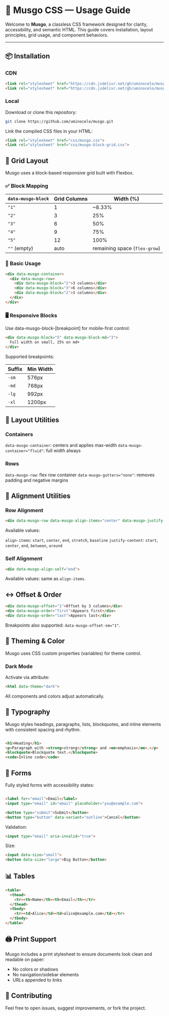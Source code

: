 # 🧰 Musgo CSS — Usage Guide

Welcome to **Musgo**, a classless CSS framework designed for clarity, accessibility, and semantic HTML. This guide covers installation, layout principles, grid usage, and component behaviors.

---

## 📦 Installation

### CDN

```html
<link rel="stylesheet" href="https://cdn.jsdelivr.net/gh/uminocelo/musgo@main/dist/musgo.css">
<link rel="stylesheet" href="https://cdn.jsdelivr.net/gh/uminocelo/musgo@main/dist/musgo-block-grid.css">
```

### Local

Download or clone this repository:

```bash
git clone https://github.com/uminocelo/musgo.git
```

Link the compiled CSS files in your HTML:

```html
<link rel="stylesheet" href="css/musgo.css">
<link rel="stylesheet" href="css/musgo-block-grid.css">
```

## 🧱 Grid Layout
Musgo uses a block-based responsive grid built with Flexbox.

### ✅ Block Mapping

| `data-musgo-block` | Grid Columns | Width (%)                     |
| ------------------ | ------------ | ----------------------------- |
| `"1"`              | 1            | \~8.33%                       |
| `"2"`              | 3            | 25%                           |
| `"3"`              | 6            | 50%                           |
| `"4"`              | 9            | 75%                           |
| `"5"`              | 12           | 100%                          |
| `""` (empty)       | auto         | remaining space (`flex-grow`) |

### 🧩 Basic Usage

```html
<div data-musgo-container>
  <div data-musgo-row>
    <div data-musgo-block="2">3 columns</div>
    <div data-musgo-block="3">6 columns</div>
    <div data-musgo-block="2">3 columns</div>
  </div>
</div>
```

### 🖥 Responsive Blocks

Use data-musgo-block-[breakpoint] for mobile-first control:

```html
<div data-musgo-block="5" data-musgo-block-md="3">
  Full width on small, 25% on md+
</div>
```

Supported breakpoints:

| Suffix | Min Width |
| ------ | --------- |
| `-sm`  | 576px     |
| `-md`  | 768px     |
| `-lg`  | 992px     |
| `-xl`  | 1200px    |

## 🧭 Layout Utilities

### Containers

`data-musgo-container`: centers and applies max-width
`data-musgo-container="fluid"`: full width always

### Rows

`data-musgo-row`: flex row container
`data-musgo-gutters="none"`: removes padding and negative margins

## 🎯 Alignment Utilities

### Row Alignment

```html
<div data-musgo-row data-musgo-align-items="center" data-musgo-justify-content="between">
```

Available values:

`align-items`: `start`, `center`, `end`, `stretch`, `baseline`
`justify-content`: `start`, `center`, `end`, `between`, `around`

### Self Alignment

```html
<div data-musgo-align-self="end">
```

Available values: same as `align-items`.

## ↔️ Offset & Order

```html
<div data-musgo-offset="1">Offset by 3 columns</div>
<div data-musgo-order="first">Appears first</div>
<div data-musgo-order="last">Appears last</div>
```

Breakpoints also supported: `data-musgo-offset-sm="1"`.

## 🌈 Theming & Color

Musgo uses CSS custom properties (variables) for theme control.

### Dark Mode

Activate via attribute:

```html
<html data-theme="dark">
```

All components and colors adjust automatically.

## 📝 Typography

Musgo styles headings, paragraphs, lists, blockquotes, and inline elements with consistent spacing and rhythm.

```html

<h1>Heading</h1>
<p>Paragraph with <strong>strong</strong> and <em>emphasis</em>.</p>
<blockquote>Blockquote text.</blockquote>
<code>Inline code</code>

```

## 🧾 Forms
Fully styled forms with accessibility states:

```html

<label for="email">Email</label>
<input type="email" id="email" placeholder="you@example.com">

<button type="submit">Submit</button>
<button type="button" data-variant="outline">Cancel</button>

```

Validation:

```html
<input type="email" aria-invalid="true">
```

Size:

```html
<input data-size="small">
<button data-size="large">Big Button</button>
```

## 📊 Tables

```html
<table>
  <thead>
    <tr><th>Name</th><th>Email</th></tr>
  </thead>
  <tbody>
    <tr><td>Alice</td><td>alice@example.com</td></tr>
  </tbody>
</table>
```

## 🖨 Print Support

Musgo includes a print stylesheet to ensure documents look clean and readable on paper:

- No colors or shadows
- No navigation/sidebar elements
- URLs appended to links

## 🤝 Contributing

Feel free to open issues, suggest improvements, or fork the project.